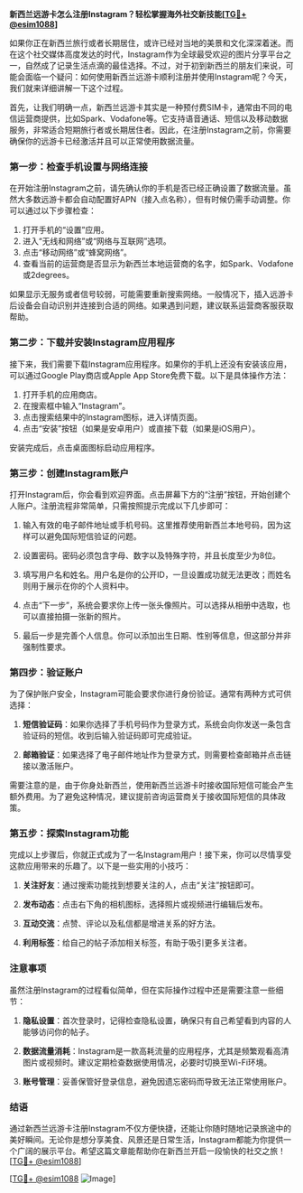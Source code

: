 **新西兰远游卡怎么注册Instagram？轻松掌握海外社交新技能[[TG💪+ @esim1088](https://t.me/s/esim1088)]**

如果你正在新西兰旅行或者长期居住，或许已经对当地的美景和文化深深着迷。而在这个社交媒体高度发达的时代，Instagram作为全球最受欢迎的图片分享平台之一，自然成了记录生活点滴的最佳选择。不过，对于初到新西兰的朋友们来说，可能会面临一个疑问：如何使用新西兰远游卡顺利注册并使用Instagram呢？今天，我们就来详细讲解一下这个过程。

首先，让我们明确一点，新西兰远游卡其实是一种预付费SIM卡，通常由不同的电信运营商提供，比如Spark、Vodafone等。它支持语音通话、短信以及移动数据服务，非常适合短期旅行者或长期居住者。因此，在注册Instagram之前，你需要确保你的远游卡已经激活并且可以正常使用数据流量。

### **第一步：检查手机设置与网络连接**

在开始注册Instagram之前，请先确认你的手机是否已经正确设置了数据流量。虽然大多数远游卡都会自动配置好APN（接入点名称），但有时候仍需手动调整。你可以通过以下步骤检查：

1. 打开手机的“设置”应用。
2. 进入“无线和网络”或“网络与互联网”选项。
3. 点击“移动网络”或“蜂窝网络”。
4. 查看当前的运营商是否显示为新西兰本地运营商的名字，如Spark、Vodafone或2degrees。

如果显示无服务或者信号较弱，可能需要重新搜索网络。一般情况下，插入远游卡后设备会自动识别并连接到合适的网络。如果遇到问题，建议联系运营商客服获取帮助。

### **第二步：下载并安装Instagram应用程序**

接下来，我们需要下载Instagram应用程序。如果你的手机上还没有安装该应用，可以通过Google Play商店或Apple App Store免费下载。以下是具体操作方法：

1. 打开手机的应用商店。
2. 在搜索框中输入“Instagram”。
3. 点击搜索结果中的Instagram图标，进入详情页面。
4. 点击“安装”按钮（如果是安卓用户）或直接下载（如果是iOS用户）。

安装完成后，点击桌面图标启动应用程序。

### **第三步：创建Instagram账户**

打开Instagram后，你会看到欢迎界面。点击屏幕下方的“注册”按钮，开始创建个人账户。注册流程非常简单，只需按照提示完成以下几步即可：

1. 输入有效的电子邮件地址或手机号码。这里推荐使用新西兰本地号码，因为这样可以避免国际短信验证的问题。
   
2. 设置密码。密码必须包含字母、数字以及特殊字符，并且长度至少为8位。

3. 填写用户名和姓名。用户名是你的公开ID，一旦设置成功就无法更改；而姓名则用于展示在你的个人资料中。

4. 点击“下一步”，系统会要求你上传一张头像照片。可以选择从相册中选取，也可以直接拍摄一张新的照片。

5. 最后一步是完善个人信息。你可以添加出生日期、性别等信息，但这部分并非强制性要求。

### **第四步：验证账户**

为了保护账户安全，Instagram可能会要求你进行身份验证。通常有两种方式可供选择：

1. **短信验证码**：如果你选择了手机号码作为登录方式，系统会向你发送一条包含验证码的短信。收到后输入验证码即可完成验证。
   
2. **邮箱验证**：如果选择了电子邮件地址作为登录方式，则需要检查邮箱并点击链接以激活账户。

需要注意的是，由于你身处新西兰，使用新西兰远游卡时接收国际短信可能会产生额外费用。为了避免这种情况，建议提前咨询运营商关于接收国际短信的具体政策。

### **第五步：探索Instagram功能**

完成以上步骤后，你就正式成为了一名Instagram用户！接下来，你可以尽情享受这款应用带来的乐趣了。以下是一些实用的小技巧：

1. **关注好友**：通过搜索功能找到想要关注的人，点击“关注”按钮即可。
   
2. **发布动态**：点击右下角的相机图标，选择照片或视频进行编辑后发布。
   
3. **互动交流**：点赞、评论以及私信都是增进关系的好方法。

4. **利用标签**：给自己的帖子添加相关标签，有助于吸引更多关注者。

### **注意事项**

虽然注册Instagram的过程看似简单，但在实际操作过程中还是需要注意一些细节：

1. **隐私设置**：首次登录时，记得检查隐私设置，确保只有自己希望看到内容的人能够访问你的帖子。
   
2. **数据流量消耗**：Instagram是一款高耗流量的应用程序，尤其是频繁观看高清图片或视频时。建议定期检查数据使用情况，必要时切换至Wi-Fi环境。

3. **账号管理**：妥善保管好登录信息，避免因遗忘密码而导致无法正常使用账户。

### **结语**

通过新西兰远游卡注册Instagram不仅方便快捷，还能让你随时随地记录旅途中的美好瞬间。无论你是想分享美食、风景还是日常生活，Instagram都能为你提供一个广阔的展示平台。希望这篇文章能帮助你在新西兰开启一段愉快的社交之旅！[[TG💪+ @esim1088](https://t.me/s/esim1088)] 

[[TG💪+ @esim1088](https://t.me/s/esim1088) ![Image](https://i.postimg.cc/4NQfJmqS/Snipaste-2025-05-13-00-14-12.png)]